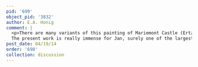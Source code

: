 ```yaml
---
pid: '699'
object_pid: '3832'
author: E.A. Honig
comment: |
  <p>There are many variants of this painting of Mariemont Castle (Ertz 1979, Diaz Padron 1992). See for example <a href="/object/archduke-albert-before-mariemont-castle-germany">Archduke Albert before Mariemont Castle, Germany</a>, the Richmond <a href="/object/landscape-with-archduke-albert-and-mariemont-castle">Landscape with Archduke Albert and Mariemont Castle</a>, and the Madrid <a href="/object/the-archdukes-and-company-before-mariemont-castle">The Archdukes and Company before Mariemont Castle</a>. Ertz implies that the Richmond version is the prime (Ertz 1979, p. 177).<br />
  The present work is really immense for Jan, surely one of the largest that he did independently.</p>
post_date: 04/19/14
order: '698'
collection: discussion
---
```

